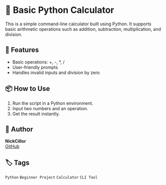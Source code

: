 # 🧮 Basic Python Calculator

This is a simple command-line calculator built using Python. It supports basic arithmetic operations such as addition, subtraction, multiplication, and division.

## 🚀 Features
- Basic operations: +, -, *, /
- User-friendly prompts
- Handles invalid inputs and division by zero

## 📦 How to Use
1. Run the script in a Python environment.
2. Input two numbers and an operation.
3. Get the result instantly.

## 👤 Author
**NickCillor**  
[GitHub](https://github.com/NickCillor)

## 🏷️ Tags
`Python` `Beginner Project` `Calculator` `CLI Tool`
